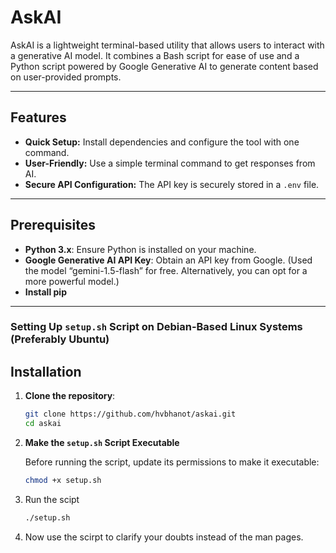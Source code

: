 # AskAI

AskAI is a lightweight terminal-based utility that allows users to interact with a generative AI model. It combines a Bash script for ease of use and a Python script powered by Google Generative AI to generate content based on user-provided prompts.

---

## Features
- **Quick Setup:** Install dependencies and configure the tool with one command.
- **User-Friendly:** Use a simple terminal command to get responses from AI.
- **Secure API Configuration:** The API key is securely stored in a `.env` file.

---

## Prerequisites
- **Python 3.x**: Ensure Python is installed on your machine.
- **Google Generative AI API Key**: Obtain an API key from Google. (Used the model “gemini-1.5-flash” for free. Alternatively, you can opt for a more powerful model.)
- **Install pip**

---

### Setting Up `setup.sh` Script on Debian-Based Linux Systems (Preferably Ubuntu)

## Installation

1. **Clone the repository**:
   ```bash
   git clone https://github.com/hvbhanot/askai.git
   cd askai
   
2. **Make the `setup.sh` Script Executable**

   Before running the script, update its permissions to make it executable:

   ```bash
   chmod +x setup.sh

3. Run the scipt
   ```bash
   ./setup.sh

4. Now use the scirpt to clarify your doubts instead of the man pages.      

   
